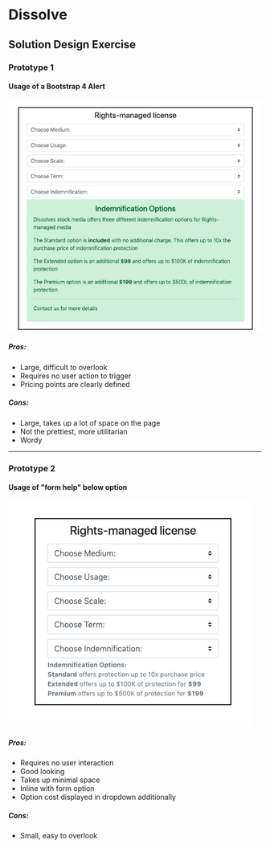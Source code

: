 # Dissolve 
## Solution Design Exercise

### Prototype 1
#### Usage of a Bootstrap 4 Alert
![proto1](https://github.com/jshaw990/Dissolve_Design/blob/master/screenshots/proto1.png?raw=true)
##### Pros:
* Large, difficult to overlook
* Requires no user action to trigger
* Pricing points are clearly defined

##### Cons: 
* Large, takes up a lot of space on the page
* Not the prettiest, more utilitarian
* Wordy

-----

### Prototype 2
#### Usage of "form help" below option
![proto2](https://github.com/jshaw990/Dissolve_Design/blob/master/screenshots/proto2.png?raw=true)
##### Pros:
* Requires no user interaction
* Good looking
* Takes up minimal space
* Inline with form option
* Option cost displayed in dropdown additionally

##### Cons:
* Small, easy to overlook
